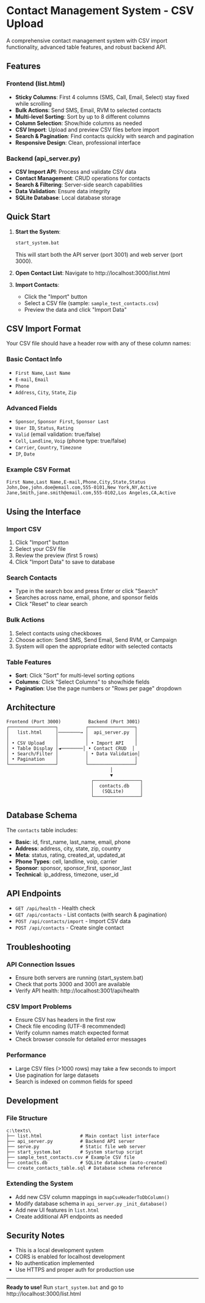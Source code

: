 # Contact Management System - CSV Upload

A comprehensive contact management system with CSV import functionality, advanced table features, and robust backend API.

## Features

### Frontend (list.html)
- **Sticky Columns**: First 4 columns (SMS, Call, Email, Select) stay fixed while scrolling
- **Bulk Actions**: Send SMS, Email, RVM to selected contacts
- **Multi-level Sorting**: Sort by up to 8 different columns
- **Column Selection**: Show/hide columns as needed  
- **CSV Import**: Upload and preview CSV files before import
- **Search & Pagination**: Find contacts quickly with search and pagination
- **Responsive Design**: Clean, professional interface

### Backend (api_server.py)
- **CSV Import API**: Process and validate CSV data
- **Contact Management**: CRUD operations for contacts
- **Search & Filtering**: Server-side search capabilities
- **Data Validation**: Ensure data integrity
- **SQLite Database**: Local database storage

## Quick Start

1. **Start the System**:
   ```bash
   start_system.bat
   ```
   This will start both the API server (port 3001) and web server (port 3000).

2. **Open Contact List**: 
   Navigate to http://localhost:3000/list.html

3. **Import Contacts**:
   - Click the "Import" button
   - Select a CSV file (sample: `sample_test_contacts.csv`)
   - Preview the data and click "Import Data"

## CSV Import Format

Your CSV file should have a header row with any of these column names:

### Basic Contact Info
- `First Name`, `Last Name`
- `E-mail`, `Email`
- `Phone`
- `Address`, `City`, `State`, `Zip`

### Advanced Fields
- `Sponsor`, `Sponsor First`, `Sponsor Last`
- `User ID`, `Status`, `Rating`
- `Valid` (email validation: true/false)
- `Cell`, `Landline`, `Voip` (phone type: true/false)
- `Carrier`, `Country`, `Timezone`
- `IP`, `Date`

### Example CSV Format
```csv
First Name,Last Name,E-mail,Phone,City,State,Status
John,Doe,john.doe@email.com,555-0101,New York,NY,Active
Jane,Smith,jane.smith@email.com,555-0102,Los Angeles,CA,Active
```

## Using the Interface

### Import CSV
1. Click "Import" button
2. Select your CSV file
3. Review the preview (first 5 rows)
4. Click "Import Data" to save to database

### Search Contacts
- Type in the search box and press Enter or click "Search"
- Searches across name, email, phone, and sponsor fields
- Click "Reset" to clear search

### Bulk Actions
1. Select contacts using checkboxes
2. Choose action: Send SMS, Send Email, Send RVM, or Campaign
3. System will open the appropriate editor with selected contacts

### Table Features
- **Sort**: Click "Sort" for multi-level sorting options
- **Columns**: Click "Select Columns" to show/hide fields
- **Pagination**: Use the page numbers or "Rows per page" dropdown

## Architecture

```
Frontend (Port 3000)          Backend (Port 3001)
┌─────────────────┐          ┌─────────────────┐
│   list.html     │────────→ │  api_server.py  │
│                 │          │                 │
│ • CSV Upload    │          │ • Import API    │
│ • Table Display │◄────────│ • Contact CRUD  │
│ • Search/Filter │          │ • Data Validation│
│ • Pagination    │          │                 │
└─────────────────┘          └─────────────────┘
                                      │
                                      ▼
                               ┌─────────────────┐
                               │  contacts.db    │
                               │   (SQLite)      │
                               └─────────────────┘
```

## Database Schema

The `contacts` table includes:
- **Basic**: id, first_name, last_name, email, phone
- **Address**: address, city, state, zip, country
- **Meta**: status, rating, created_at, updated_at
- **Phone Types**: cell, landline, voip, carrier
- **Sponsor**: sponsor, sponsor_first, sponsor_last
- **Technical**: ip_address, timezone, user_id

## API Endpoints

- `GET /api/health` - Health check
- `GET /api/contacts` - List contacts (with search & pagination)
- `POST /api/contacts/import` - Import CSV data
- `POST /api/contacts` - Create single contact

## Troubleshooting

### API Connection Issues
- Ensure both servers are running (start_system.bat)
- Check that ports 3000 and 3001 are available
- Verify API health: http://localhost:3001/api/health

### CSV Import Problems
- Ensure CSV has headers in the first row
- Check file encoding (UTF-8 recommended)  
- Verify column names match expected format
- Check browser console for detailed error messages

### Performance
- Large CSV files (>1000 rows) may take a few seconds to import
- Use pagination for large datasets
- Search is indexed on common fields for speed

## Development

### File Structure
```
c:\texts\
├── list.html              # Main contact list interface
├── api_server.py          # Backend API server
├── serve.py               # Static file web server
├── start_system.bat       # System startup script
├── sample_test_contacts.csv # Example CSV file
├── contacts.db            # SQLite database (auto-created)
└── create_contacts_table.sql # Database schema reference
```

### Extending the System
- Add new CSV column mappings in `mapCsvHeaderToDbColumn()`
- Modify database schema in `api_server.py` `_init_database()`
- Add new UI features in `list.html`
- Create additional API endpoints as needed

## Security Notes
- This is a local development system
- CORS is enabled for localhost development
- No authentication implemented
- Use HTTPS and proper auth for production use

---

**Ready to use!** Run `start_system.bat` and go to http://localhost:3000/list.html
